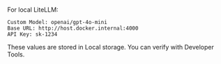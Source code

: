 #

For local LiteLLM:

```text
Custom Model: openai/gpt-4o-mini
Base URL: http://host.docker.internal:4000
API Key: sk-1234
```

These values are stored in Local storage. You can verify with Developer Tools.
